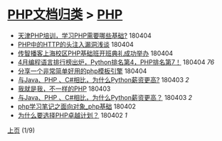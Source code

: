 [PHP文档归类](../test.md) > [PHP](PHP.md)
====
- [天津PHP培训，学习PHP需要哪些基础?](http://jkwz.applinzi.com/ittc/7088146368009077776.html#%E5%A4%A9%E6%B4%A5PHP%E5%9F%B9%E8%AE%AD%EF%BC%8C%E5%AD%A6%E4%B9%A0PHP%E9%9C%80%E8%A6%81%E5%93%AA%E4%BA%9B%E5%9F%BA%E7%A1%80%3F) 180404  
- [PHP中的HTTP的头注入漏洞浅谈](http://jkwz.applinzi.com/ittc/7088139341518078986.html#PHP%E4%B8%AD%E7%9A%84HTTP%E7%9A%84%E5%A4%B4%E6%B3%A8%E5%85%A5%E6%BC%8F%E6%B4%9E%E6%B5%85%E8%B0%88) 180404  
- [传智播客上海校区PHP基础班开班典礼成功举办](http://jkwz.applinzi.com/ittc/7088086385741530128.html#%E4%BC%A0%E6%99%BA%E6%92%AD%E5%AE%A2%E4%B8%8A%E6%B5%B7%E6%A0%A1%E5%8C%BAPHP%E5%9F%BA%E7%A1%80%E7%8F%AD%E5%BC%80%E7%8F%AD%E5%85%B8%E7%A4%BC%E6%88%90%E5%8A%9F%E4%B8%BE%E5%8A%9E) 180404  
- [4月编程语言排行榜出炉，Python排名第4，PHP排名第7！](http://jkwz.applinzi.com/ittc/7088079630374536208.html#4%E6%9C%88%E7%BC%96%E7%A8%8B%E8%AF%AD%E8%A8%80%E6%8E%92%E8%A1%8C%E6%A6%9C%E5%87%BA%E7%82%89%EF%BC%8CPython%E6%8E%92%E5%90%8D%E7%AC%AC4%EF%BC%8CPHP%E6%8E%92%E5%90%8D%E7%AC%AC7%EF%BC%81) 180404 *76* 
- [分享一个非常简单好用的php模板引擎](http://jkwz.applinzi.com/ittc/7087914255171191818.html#%E5%88%86%E4%BA%AB%E4%B8%80%E4%B8%AA%E9%9D%9E%E5%B8%B8%E7%AE%80%E5%8D%95%E5%A5%BD%E7%94%A8%E7%9A%84php%E6%A8%A1%E6%9D%BF%E5%BC%95%E6%93%8E) 180404  
- [与Java、PHP 、C#相比，为什么Python薪资更高?](http://jkwz.applinzi.com/ittc/7087740882013127690.html#%E4%B8%8EJava%E3%80%81PHP+%E3%80%81C%23%E7%9B%B8%E6%AF%94%EF%BC%8C%E4%B8%BA%E4%BB%80%E4%B9%88Python%E8%96%AA%E8%B5%84%E6%9B%B4%E9%AB%98%3F) 180403 *2* 
- [我就是我，不一样的PHP](http://jkwz.applinzi.com/ittc/7087668001052820496.html#%E6%88%91%E5%B0%B1%E6%98%AF%E6%88%91%EF%BC%8C%E4%B8%8D%E4%B8%80%E6%A0%B7%E7%9A%84PHP) 180403  
- [与Java、PHP 、C#相比，为什么Python薪资更高？](http://jkwz.applinzi.com/ittc/7087537361875633163.html#%E4%B8%8EJava%E3%80%81PHP+%E3%80%81C%23%E7%9B%B8%E6%AF%94%EF%BC%8C%E4%B8%BA%E4%BB%80%E4%B9%88Python%E8%96%AA%E8%B5%84%E6%9B%B4%E9%AB%98%EF%BC%9F) 180403 *2* 
- [php学习笔记之面向对象_php基础](http://jkwz.applinzi.com/ittc/7087415426613249031.html#php%E5%AD%A6%E4%B9%A0%E7%AC%94%E8%AE%B0%E4%B9%8B%E9%9D%A2%E5%90%91%E5%AF%B9%E8%B1%A1_php%E5%9F%BA%E7%A1%80) 180402  
- [为什么要选择PHP卓越计划？](http://jkwz.applinzi.com/ittc/7087326814014014474.html#%E4%B8%BA%E4%BB%80%E4%B9%88%E8%A6%81%E9%80%89%E6%8B%A9PHP%E5%8D%93%E8%B6%8A%E8%AE%A1%E5%88%92%EF%BC%9F) 180402 *1* 


 [上页](PHP2.md)           (1/9)